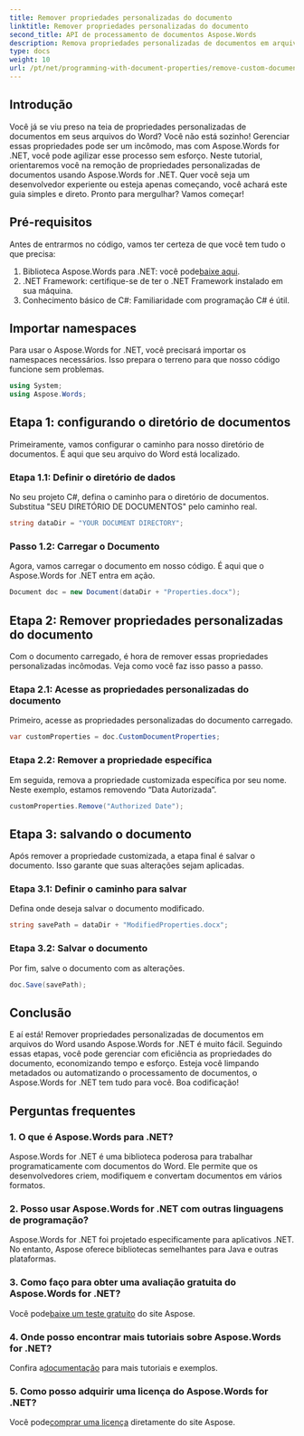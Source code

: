 ```yaml
---
title: Remover propriedades personalizadas do documento
linktitle: Remover propriedades personalizadas do documento
second_title: API de processamento de documentos Aspose.Words
description: Remova propriedades personalizadas de documentos em arquivos do Word usando Aspose.Words for .NET. Siga nosso guia passo a passo para uma solução rápida e fácil. Perfeito para desenvolvedores.
type: docs
weight: 10
url: /pt/net/programming-with-document-properties/remove-custom-document-properties/
---
```

## Introdução

Você já se viu preso na teia de propriedades personalizadas de documentos em seus arquivos do Word? Você não está sozinho! Gerenciar essas propriedades pode ser um incômodo, mas com Aspose.Words for .NET, você pode agilizar esse processo sem esforço. Neste tutorial, orientaremos você na remoção de propriedades personalizadas de documentos usando Aspose.Words for .NET. Quer você seja um desenvolvedor experiente ou esteja apenas começando, você achará este guia simples e direto. Pronto para mergulhar? Vamos começar!

## Pré-requisitos

Antes de entrarmos no código, vamos ter certeza de que você tem tudo o que precisa:

1.  Biblioteca Aspose.Words para .NET: você pode[baixe aqui](https://releases.aspose.com/words/net/).
2. .NET Framework: certifique-se de ter o .NET Framework instalado em sua máquina.
3. Conhecimento básico de C#: Familiaridade com programação C# é útil.

## Importar namespaces

Para usar o Aspose.Words for .NET, você precisará importar os namespaces necessários. Isso prepara o terreno para que nosso código funcione sem problemas.

```csharp
using System;
using Aspose.Words;
```

## Etapa 1: configurando o diretório de documentos

Primeiramente, vamos configurar o caminho para nosso diretório de documentos. É aqui que seu arquivo do Word está localizado.

### Etapa 1.1: Definir o diretório de dados

No seu projeto C#, defina o caminho para o diretório de documentos. Substitua "SEU DIRETÓRIO DE DOCUMENTOS" pelo caminho real.

```csharp
string dataDir = "YOUR DOCUMENT DIRECTORY";
```

### Passo 1.2: Carregar o Documento

Agora, vamos carregar o documento em nosso código. É aqui que o Aspose.Words for .NET entra em ação.

```csharp
Document doc = new Document(dataDir + "Properties.docx");
```

## Etapa 2: Remover propriedades personalizadas do documento

Com o documento carregado, é hora de remover essas propriedades personalizadas incômodas. Veja como você faz isso passo a passo.

### Etapa 2.1: Acesse as propriedades personalizadas do documento

Primeiro, acesse as propriedades personalizadas do documento carregado.

```csharp
var customProperties = doc.CustomDocumentProperties;
```

### Etapa 2.2: Remover a propriedade específica

Em seguida, remova a propriedade customizada específica por seu nome. Neste exemplo, estamos removendo “Data Autorizada”.

```csharp
customProperties.Remove("Authorized Date");
```

## Etapa 3: salvando o documento

Após remover a propriedade customizada, a etapa final é salvar o documento. Isso garante que suas alterações sejam aplicadas.

### Etapa 3.1: Definir o caminho para salvar

Defina onde deseja salvar o documento modificado.

```csharp
string savePath = dataDir + "ModifiedProperties.docx";
```

### Etapa 3.2: Salvar o documento

Por fim, salve o documento com as alterações.

```csharp
doc.Save(savePath);
```

## Conclusão

E aí está! Remover propriedades personalizadas de documentos em arquivos do Word usando Aspose.Words for .NET é muito fácil. Seguindo essas etapas, você pode gerenciar com eficiência as propriedades do documento, economizando tempo e esforço. Esteja você limpando metadados ou automatizando o processamento de documentos, o Aspose.Words for .NET tem tudo para você. Boa codificação!

## Perguntas frequentes

### 1. O que é Aspose.Words para .NET?
Aspose.Words for .NET é uma biblioteca poderosa para trabalhar programaticamente com documentos do Word. Ele permite que os desenvolvedores criem, modifiquem e convertam documentos em vários formatos.

### 2. Posso usar Aspose.Words for .NET com outras linguagens de programação?
Aspose.Words for .NET foi projetado especificamente para aplicativos .NET. No entanto, Aspose oferece bibliotecas semelhantes para Java e outras plataformas.

### 3. Como faço para obter uma avaliação gratuita do Aspose.Words for .NET?
 Você pode[baixe um teste gratuito](https://releases.aspose.com/) do site Aspose.

### 4. Onde posso encontrar mais tutoriais sobre Aspose.Words for .NET?
 Confira a[documentação](https://reference.aspose.com/words/net/) para mais tutoriais e exemplos.

### 5. Como posso adquirir uma licença do Aspose.Words for .NET?
 Você pode[comprar uma licença](https://purchase.aspose.com/buy) diretamente do site Aspose.